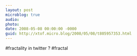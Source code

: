 ```yaml
---
layout: post
microblog: true
audio: 
photo: 
date: 2008-05-08 00:00:00 -0000
guid: http://xtof.micro.blog/2008/05/08/t805957353.html
---
```

#fractality in twitter  ? #fractal
